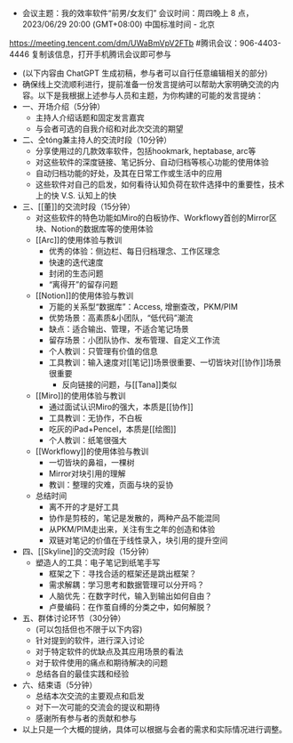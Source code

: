 - 会议主题：我的效率软件“前男/女友们”
会议时间：周四晚上 8 点，2023/06/29 20:00 (GMT+08:00) 中国标准时间 - 北京

https://meeting.tencent.com/dm/UWaBmVpV2FTb
#腾讯会议：906-4403-4446
复制该信息，打开手机腾讯会议即可参与
- (以下内容由 ChatGPT 生成初稿，参与者可以自行任意编辑相关的部分)
- 确保线上交流顺利进行，提前准备一份发言提纳可以帮助大家明确交流的内容。以下是我根据上述参与人员和主题，为你构建的可能的发言提纳：
- 一、开场介绍（5分钟）
    - 主持人介绍话题和固定发言嘉宾
    - 与会者可选的自我介绍和对此次交流的期望
- 二、仝tóng兼主持人的交流时段（10分钟）
    - 分享使用过的几款效率软件，包括hookmark, heptabase, arc等
    - 对这些软件的深度链接、笔记拆分、自动归档等核心功能的使用体验
    - 自动归档功能的好处，及其在日常工作或生活中的应用
    - 这些软件对自己的启发，如何看待认知负荷在软件选择中的重要性，技术上的快 V.S. 认知上的快
- 三、[[董]]的交流时段（15分钟）
    - 对这些软件的特色功能如Miro的白板协作、Workflowy首创的Mirror区块、Notion的数据库等的使用体验
    - [[Arc]]的使用体验与教训
        - 优秀的体验：侧边栏、每日归档理念、工作区理念
        - 快速的迭代速度
        - 封闭的生态问题
        - “离得开”的留存问题
    - [[Notion]]的使用体验与教训
        - 万能的关系型“数据库”：Access, 增删查改，PKM/PIM
        - 优势场景：高素质&小团队，“低代码”潮流
        - 缺点：适合输出、管理，不适合笔记场景
        - 留存场景：小团队协作、发布管理、自定义工作流
        - 个人教训：只管理有价值的信息
        - 工具教训：输入速度对[[笔记]]场景很重要、一切皆块对[[协作]]场景很重要
            - 反向链接的问题，与[[Tana]]类似
    - [[Miro]]的使用体验与教训
        - 通过面试认识Miro的强大，本质是[[协作]]
        - 工具教训：无协作，不白板
        - 吃灰的iPad+Pencel，本质是[[绘图]]
        - 个人教训：纸笔很强大
    - [[Workflowy]]的使用体验与教训
        - 一切皆块的鼻祖，一棵树
        - Mirror对块引用的理解
        - 教训：整理的灾难，页面与块的妥协
    - 总结时间
        - 离不开的才是好工具
        - 协作是剪枝的，笔记是发散的，两种产品不能混同
        - 从PKM/PIM走出来，关注有生之年的创造和体验
        - 双链对笔记的价值在于线性录入，块引用的提升空间
- 四、[[Skyline]]的交流时段（15分钟）
    - 塑造人的工具：电子笔记到纸笔手写
        - 框架之下：寻找合适的框架还是跳出框架？
        - 需求解耦：学习思考和数据管理可以分开吗？
        - 人脑优先：在数字时代，输入到输出如何自由？
        - 卢曼编码：在作茧自缚的分类之中，如何解脱？
- 五、群体讨论环节（30分钟）
    - (可以包括但也不限于以下内容)
    - 针对提到的软件，进行深入讨论
    - 对于特定软件的优缺点及其应用场景的看法
    - 对于软件使用的痛点和期待解决的问题
    - 总结各自的最佳实践和经验
- 六、结束语（5分钟）
    - 总结本次交流的主要观点和启发
    - 对下一次可能的交流会的提议和期待
    - 感谢所有参与者的贡献和参与
- 以上只是一个大概的提纳，具体可以根据与会者的需求和实际情况进行调整。
